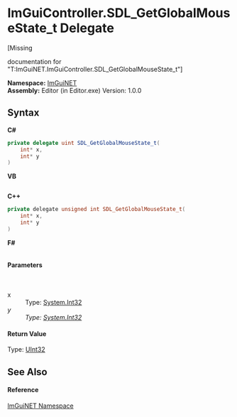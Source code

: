 # ImGuiController.SDL_GetGlobalMouseState_t Delegate
 

\[Missing <summary> documentation for "T:ImGuiNET.ImGuiController.SDL_GetGlobalMouseState_t"\]

**Namespace:**&nbsp;<a href="7ecbdf68-1567-8265-0ab1-032412bfb743">ImGuiNET</a><br />**Assembly:**&nbsp;Editor (in Editor.exe) Version: 1.0.0

## Syntax

**C#**<br />
``` C#
private delegate uint SDL_GetGlobalMouseState_t(
	int* x,
	int* y
)
```

**VB**<br />
``` VB

```

**C++**<br />
``` C++
private delegate unsigned int SDL_GetGlobalMouseState_t(
	int* x, 
	int* y
)
```

**F#**<br />
``` F#

```


#### Parameters
&nbsp;<dl><dt>x</dt><dd>Type: <a href="https://docs.microsoft.com/dotnet/api/system.int32" target="_blank">System.Int32</a>*<br /></dd><dt>y</dt><dd>Type: <a href="https://docs.microsoft.com/dotnet/api/system.int32" target="_blank">System.Int32</a>*<br /></dd></dl>

#### Return Value
Type: <a href="https://docs.microsoft.com/dotnet/api/system.uint32" target="_blank">UInt32</a>

## See Also


#### Reference
<a href="7ecbdf68-1567-8265-0ab1-032412bfb743">ImGuiNET Namespace</a><br />